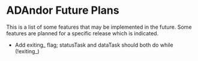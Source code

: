 ADAndor Future Plans
====================
This is a list of some features that may be implemented in the future.  Some features are
planned for a specific release which is indicated.

* Add exiting_ flag; statusTask and dataTask should both do while (!exiting_)

